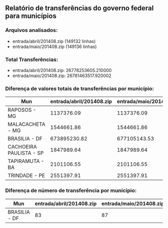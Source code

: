 ## Relatório de transferências do governo federal para municípios
### Arquivos analisados:
* entrada/abril/201408.zip (149132 linhas)
* entrada/maio/201408.zip (149136 linhas)
### Total Transferências:
* entrada/abril/201408.zip: 26778253605.210000
* entrada/maio/201408.zip: 26781463517.920002
### Diferença de valores totais de transferências por município:
| Mun | entrada/abril/201408.zip | entrada/maio/201408.zip | Diff | Percent |
| --- | --- | --- | --- | --- |
| RAPOSOS - MG | 1137376.09 | 1137376.09 | -0.00 | -0.00 |
| MALACACHETA - MG | 1544661.86 | 1544661.86 | -0.00 | -0.00 |
| BRASILIA - DF | 673895230.82 | 677105143.53 | 3209912.71 | 0.48 |
| CACHOEIRA PAULISTA - SP | 1847989.64 | 1847989.64 | 0.00 | 0.00 |
| TAPIRAMUTA - BA | 2101106.55 | 2101106.55 | -0.00 | -0.00 |
| TRINDADE - PE | 2551397.91 | 2551397.91 | 0.00 | 0.00 |
### Diferença de número de transferência por município:
| Mun | entrada/abril/201408.zip | entrada/maio/201408.zip | Diff | Percent |
| --- | --- | --- | --- | --- |
| BRASILIA - DF | 83 | 87 | 4 | 4 |

